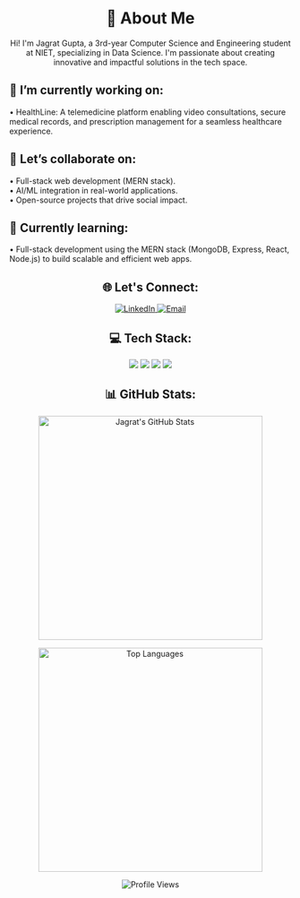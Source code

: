<!-- About Me Section -->
<h1 align="center">👋 About Me</h1>
<p align="center">
Hi! I'm Jagrat Gupta, a 3rd-year Computer Science and Engineering student at NIET, specializing in Data Science. I'm passionate about creating innovative and impactful solutions in the tech space.
</p>

<!-- Current Focus -->
<h2 align="left">🔭 I’m currently working on:</h2>
<p align="left" style="font-size: 14px;">
• HealthLine: A telemedicine platform enabling video consultations, secure medical records, and prescription management for a seamless healthcare experience.
</p>

<!-- Collaboration Interests -->
<h2 align="left">👯 Let’s collaborate on:</h2>
<p align="left" style="font-size: 14px;">
• Full-stack web development (MERN stack). <br>
• AI/ML integration in real-world applications. <br>
• Open-source projects that drive social impact.
</p>

<!-- Learning -->
<h2 align="left">🌱 Currently learning:</h2>
<p align="left" style="font-size: 14px;">
• Full-stack development using the MERN stack (MongoDB, Express, React, Node.js) to build scalable and efficient web apps.
</p>

<!-- Social Links -->
<h2 align="center">🌐 Let's Connect:</h2>
<p align="center">
    <a href="https://linkedin.com/in/sahil-gupta25" target="_blank">
        <img alt="LinkedIn" src="https://img.shields.io/badge/LinkedIn-%230077B5.svg?style=for-the-badge&logo=linkedin&logoColor=white" />
    </a>
    <a href="mailto:sahilgupta25123@gmail.com" target="_blank">
        <img alt="Email" src="https://img.shields.io/badge/Email-D14836.svg?style=for-the-badge&logo=gmail&logoColor=white" />
    </a>
</p>

<!-- Tech Stack Section -->
<h2 align="center">💻 Tech Stack:</h2>
<p align="center">
    <img src="https://img.shields.io/badge/css3-%231572B6.svg?style=for-the-badge&logo=css3&logoColor=white" />
    <img src="https://img.shields.io/badge/javascript-%23323330.svg?style=for-the-badge&logo=javascript&logoColor=%23F7DF1E" />
    <img src="https://img.shields.io/badge/python-3670A0?style=for-the-badge&logo=python&logoColor=ffdd54" />
    <img src="https://img.shields.io/badge/mysql-4479A1.svg?style=for-the-badge&logo=mysql&logoColor=white" />
</p>

<!-- GitHub Stats Section -->
<h2 align="center">📊 GitHub Stats:</h2>
<p align="center">
    <img src="https://github-readme-stats.vercel.app/api?username=sahil25123&theme=default&hide_border=true&show_icons=true&count_private=true" alt="Jagrat's GitHub Stats" width="400px"/>
</p>

<!-- Top Languages -->
<p align="center">
    <img src="https://github-readme-stats.vercel.app/api/top-langs/?username=sahil25123&theme=default&hide_border=true&layout=compact" alt="Top Languages" width="400px"/>
</p>

<!-- Profile Views -->
<p align="center">
    <img src="https://visitcount.itsvg.in/api?id=sahil25123&icon=1&color=0" alt="Profile Views" />
</p>
